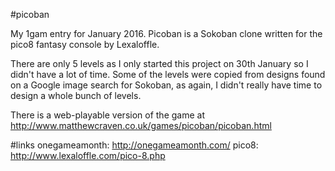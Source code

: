 #picoban

My 1gam entry for January 2016.  Picoban is a Sokoban clone written for the pico8 fantasy console by Lexaloffle.

There are only 5 levels as I only started this project on 30th January so I didn't have a lot of time.  Some of the levels were copied from designs found on a Google image search for Sokoban, as again, I didn't really have time to design a whole bunch of levels.

There is a web-playable version of the game at http://www.matthewcraven.co.uk/games/picoban/picoban.html

#links
onegameamonth: http://onegameamonth.com/
pico8: http://www.lexaloffle.com/pico-8.php
